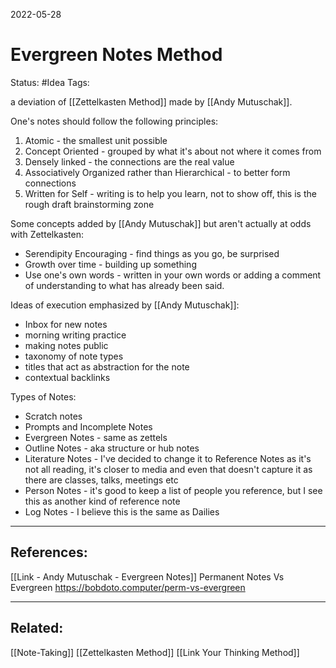 2022-05-28
# Evergreen Notes Method
Status: #Idea
Tags:

a deviation of [[Zettelkasten Method]] made by [[Andy Mutuschak]]. 

One's notes should follow the following principles:
1. Atomic - the smallest unit possible
2. Concept Oriented - grouped by what it's about not where it comes from
3. Densely linked - the connections are the real value
4. Associatively Organized rather than Hierarchical - to better form connections
5. Written for Self - writing is to help you learn, not to show off, this is the rough draft brainstorming zone

Some concepts added by [[Andy Mutuschak]] but aren't actually at odds with Zettelkasten:
- Serendipity Encouraging - find things as you go, be surprised
- Growth over time - building up something
- Use one's own words - written in your own words or adding a comment of understanding to what has already been said. 

Ideas of execution emphasized by [[Andy Mutuschak]]:
- Inbox for new notes
- morning writing practice
- making notes public
- taxonomy of note types
- titles that act as abstraction for the note
- contextual backlinks

Types of Notes:
- Scratch notes
- Prompts and Incomplete Notes
- Evergreen Notes - same as zettels
- Outline Notes - aka structure or hub notes
- Literature Notes - I've decided to change it to Reference Notes as it's not all reading, it's closer to media and even that doesn't capture it as there are classes, talks, meetings etc
- Person Notes - it's good to keep a list of people you reference, but I see this as another kind of reference note
- Log Notes - I believe this is the same as Dailies


---
## References:
[[Link - Andy Mutuschak - Evergreen Notes]]
Permanent Notes Vs Evergreen https://bobdoto.computer/perm-vs-evergreen

---
## Related:
[[Note-Taking]]
[[Zettelkasten Method]]
[[Link Your Thinking Method]]
